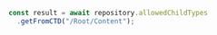 ```javascript
const result = await repository.allowedChildTypes
  .getFromCTD("/Root/Content");
```
